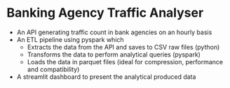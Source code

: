 # Banking Agency Traffic Analyser
- An API generating traffic count in bank agencies on an hourly basis
- An ETL pipeline using pyspark which 
  - Extracts the data from the API and saves to CSV raw files (python)
  - Transforms the data to perform analytical queries (pyspark) 
  - Loads the data in parquet files (ideal for compression, performance and compatibility)
- A streamlit dashboard to present the analytical produced data
